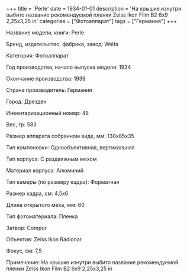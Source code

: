 +++
title = 'Perle'
date = 1934-01-01
description = 'На крышке изнутри выбито название рекомендуемой пленки  Zeiss Ikon Film B2 6x9 2,25x3,25 in'
categories = ["Фотоаппарат"]
tags = ["Германия"]
+++

Название модели, книги: Perle

Бренд, издательство, фабрика, завод: Welta

Категория: Фотоаппарат

Год производства, начало выпуска модели: 1934

Окончание производства: 1939

Страна производитель: Германия

Город: Дрезден

Инвентаризационный номер: 48

Вес, гр: 583

Размер аппарата  собранном виде, мм: 130x85x35

Тип компоновки: Однообъективная, вертикальная

Тип корпуса: С раздвижным мехом

Материал корпуса: Алюминий

Тип камеры (по размеру кадра): Форматная

Размер кадра, см: 4,5x6

Длина открытого меха, мм: 60

Тип фотоматериала: Пленка

Затвор: Compur

Объектив: Zeiss Ikon
Radionar

Фокус, см: 7,5

Примечание: На крышке изнутри выбито название рекомендуемой пленки  Zeiss Ikon Film B2 6x9 2,25x3,25 in

